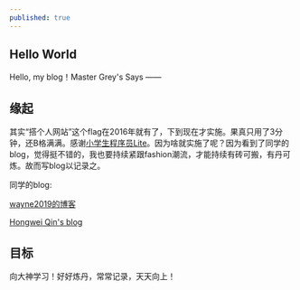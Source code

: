 ```yaml
---
published: true
---
```

## Hello World

Hello, my blog！Master Grey's Says ——

## 缘起

其实“搭个人网站”这个flag在2016年就有了，下到现在才实施。果真只用了3分钟，还B格满满。感谢[小学生程序员Lite](https://lizer.github.io/2017/03/03/%E4%B8%89%E5%88%86%E9%92%9F%E5%9C%A8github%E4%B8%8A%E6%9E%B6%E5%A5%BD%E5%8D%9A%E5%AE%A2.html)。因为啥就实施了呢？因为看到了同学的blog，觉得挺不错的，我也要持续紧跟fashion潮流，才能持续有砖可搬，有丹可炼。故而写blog以记录之。

同学的blog:

[wayne2019的博客](https://blog.csdn.net/wayne2019)

[Hongwei Qin's blog](http://qinhongwei.com/)

## 目标

向大神学习！好好炼丹，常常记录，天天向上！

